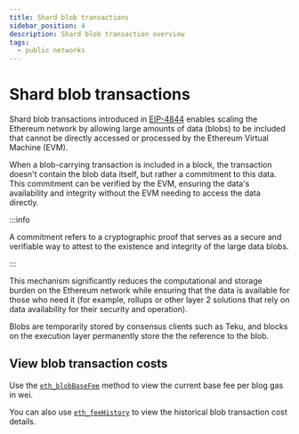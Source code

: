 ```yaml
---
title: Shard blob transactions
sidebar_position: 4
description: Shard blob transaction overview
tags:
  - public networks
---
```


# Shard blob transactions

Shard blob transactions introduced in [EIP-4844](https://eips.ethereum.org/EIPS/eip-4844) enables scaling the
Ethereum network by allowing large amounts of data (blobs) to be included that cannot be directly accessed or
processed by the Ethereum Virtual Machine (EVM).

When a blob-carrying transaction is included in a block, the transaction doesn't contain the blob data itself,
but rather a commitment to this data. This commitment can be verified by the EVM, ensuring the data's availability and
integrity without the EVM needing to access the data directly.

:::info

A commitment refers to a cryptographic proof that serves as a secure and verifiable way to attest to the existence
and integrity of the large data blobs.

:::

This mechanism significantly reduces the computational and storage burden on the Ethereum network while ensuring
that the data is available for those who need it (for example, rollups or other layer 2 solutions that rely on data 
availability for their security and operation).

Blobs are temporarily stored by consensus clients such as Teku, and blocks on the execution layer permanently store
the the reference to the blob.

## View blob transaction costs

Use the [`eth_blobBaseFee`](../../reference/api/index.md#eth_blobbasefee) method to view the current base
fee per blog gas in wei.

You can also use [`eth_feeHistory`](../../reference/api/index.md#eth_feehistory) to view the historical
blob transaction cost details.